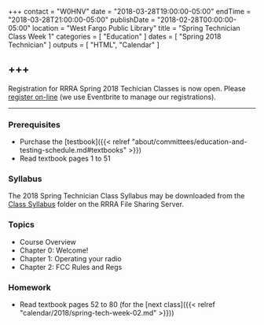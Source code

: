 +++
contact = "W0HNV"
date = "2018-03-28T19:00:00-05:00"
endTime = "2018-03-28T21:00:00-05:00"
publishDate = "2018-02-28T00:00:00-05:00"
location = "West Fargo Public Library"
title = "Spring Technician Class Week 1"
categories = [ "Education" ]
dates = [ "Spring 2018 Technician" ]
outputs = [ "HTML", "Calendar" ]

+++
---

Registration for RRRA Spring 2018 Techician Classes is now open. Please
[register on-line](https://www.eventbrite.com/e/technician-license-class-tickets-43414216089)
(we use Eventbrite to manage our registrations).

---
### Prerequisites

* Purchase the [testbook]({{< relref "about/committees/education-and-testing-schedule.md#textbooks" >}}) 
* Read textbook pages 1 to 51

### Syllabus

The 2018 Spring Technician Class Syllabus may be downloaded from the
[Class Syllabus](https://cloud.rrra.org/index.php/s/2xabO1oD5mbpVRh)
folder on the RRRA File Sharing Server.

### Topics

* Course Overview
* Chapter 0: Welcome!
* Chapter 1: Operating your radio
* Chapter 2: FCC Rules and Regs

### Homework

* Read textbook pages 52 to 80 (for the [next class]({{< relref "calendar/2018/spring-tech-week-02.md" >}}))

